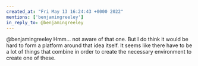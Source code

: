 ```yaml
---
created_at: "Fri May 13 16:24:43 +0000 2022"
mentions: ['benjamingreeley']
in_reply_to: @benjamingreeley
---
```


@benjamingreeley Hmm... not aware of that one. But I do think it would be hard to form a platform around that idea itself. It seems like there have to be a lot of things that combine in order to create the necessary environment to create one of these.